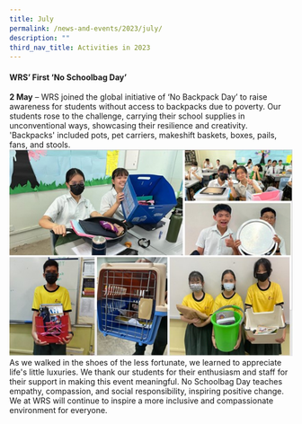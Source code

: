 ```yaml
---
title: July
permalink: /news-and-events/2023/july/
description: ""
third_nav_title: Activities in 2023
---
```

#### WRS’ First ‘No Schoolbag Day’ 
**2 May** – WRS joined the global initiative of ‘No Backpack Day’ to raise awareness for students without access to backpacks due to poverty. Our students rose to the challenge, carrying their school supplies in unconventional ways, showcasing their resilience and creativity. 'Backpacks' included pots, pet carriers, makeshift baskets, boxes, pails, fans, and stools. 
![](/images/picture1may23.jpg)
As we walked in the shoes of the less fortunate, we learned to appreciate life's little luxuries. We thank our students for their enthusiasm and staff for their support in making this event meaningful. No Schoolbag Day teaches empathy, compassion, and social responsibility, inspiring positive change. We at WRS will continue to inspire a more inclusive and compassionate environment for everyone. 